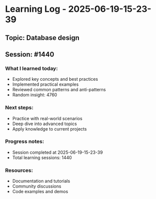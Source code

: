 # Learning Log - 2025-06-19-15-23-39

## Topic: Database design
## Session: #1440

### What I learned today:
- Explored key concepts and best practices
- Implemented practical examples  
- Reviewed common patterns and anti-patterns
- Random insight: 4760

### Next steps:
- Practice with real-world scenarios
- Deep dive into advanced topics
- Apply knowledge to current projects

### Progress notes:
- Session completed at 2025-06-19-15-23-39
- Total learning sessions: 1440

### Resources:
- Documentation and tutorials
- Community discussions
- Code examples and demos
